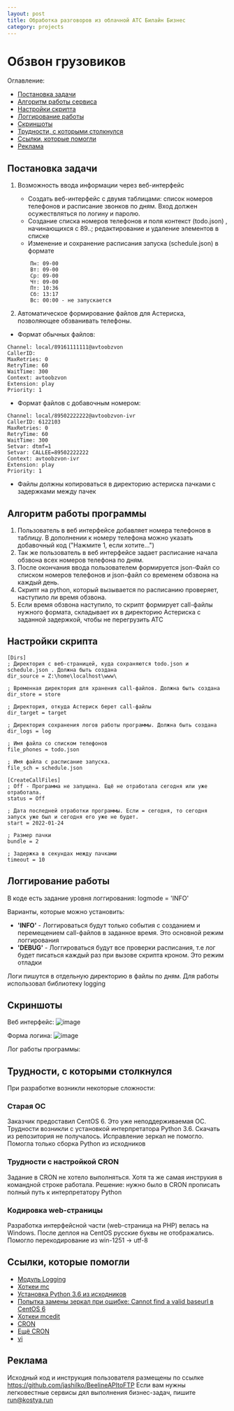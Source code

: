 ```yaml
---
layout: post
title: Обработка разговоров из облачной АТС Билайн Бизнес
category: projects
---
```

# Обзвон грузовиков

Оглавление: 
- [Постановка задачи](#task)
- [Алгоритм работы сервиса](#algoritm)
- [Настройки скрипта](#settings)
- [Логгирование работы](#logging)
- [Скриншоты](#scrins)
- [Трудности, с которыми столкнулся](#challenges)
- [Ссылки, которые помогли](#links)
- [Реклама](#adv)

## <a name="task">Постановка задачи</a>
1. Возможность ввода информации через веб-интерфейс
    * Создать веб-интерфейс с двумя таблицами: список номеров телефонов и расписание звонков по дням. Вход должен осужествляться по логину и паролю. 
    * Создание списка номеров телефонов и поля контекст (todo.json) , начинающихся с 89..; редактирование и удаление элементов в списке
    * Изменение и сохранение расписания запуска (schedule.json) в формате
    ```
        Пн: 09-00
        Вт: 09-00
        Ср: 09-00
        Чт: 09-00
        Пт: 10:36
        Сб: 13:17
        Вс: 00:00 - не запускается
    ```

2. Автоматическое формирование файлов для Астериска, позволяющее обзванивать телефоны. 
* Формат обычных файлов:
```
Channel: local/89161111111@avtoobzvon
CallerID:
MaxRetries: 0
RetryTime: 60
WaitTime: 300
Context: avtoobzvon
Extension: play
Priority: 1
```

* Формат файлов с добавочным номером:
```
Channel: local/89502222222@avtoobzvon-ivr
CallerID: 6122103
MaxRetries: 0
RetryTime: 60
WaitTime: 300
Setvar: dtmf=1
Setvar: CALLEE=89502222222
Context: avtoobzvon-ivr
Extension: play
Priority: 1
```
* Файлы должны копироваться в директорию астериска пачками с задержками между пачек

## <a name="algoritm">Алгоритм работы программы</a>
1. Пользователь в веб интерфейсе добавляет номера телефонов в таблицу. В дополнении к номеру телефона можно указать добавочный код ("Нажмите 1, если хотите...")
2. Так же пользователь в веб интерфейсе задает расписание начала обзвона всех номеров телефона по дням. 
3. После окончания ввода пользователем формируется json-Файл со списком номеров телефонов и json-файл со временем обзвона на каждый день. 
4. Скрипт на python, который вызывается по расписанию проверяет, наступило ли время обзвона. 
5. Если время обзвона наступило, то скрипт формирует call-файлы нужного формата, складывает их в директорию Астериска с заданной задержкой, чтобы не перегрузить АТС


## <a name="settings">Настройки скрипта</a>
```
[Dirs]
; Директория с веб-страницей, куда сохраняются todo.json и schedule.json . Должна быть создана
dir_source = Z:\home\localhost\www\

; Временная директория для хранения call-файлов. Должна быть создана
dir_store = store

; Директория, откуда Астериск берет call-файлы
dir_target = target

; Директория сохранения логов работы программы. Должна быть создана
dir_logs = log

; Имя файла со списком телефонов
file_phones = todo.json

; Имя файла с расписание запуска. 
file_sch = schedule.json

[CreateCallFiles]
; Off - Программа не запущена. Ещё не отработала сегодня или уже отработала. 
status = Off

; Дата последней отработки программы. Если = сегодня, то сегодня запуск уже был и сегодня его уже не будет. 
start = 2022-01-24

; Размер пачки
bundle = 2

; Задержка в секундах между пачками
timeout = 10
```

## <a name="logging">Логгирование работы</a>
В коде есть задание уровня логгирования: logmode = 'INFO'

Варианты, которые можно установить: 

   * **'INFO'** - Логгироваться будут только события с созданием и перемещением call-файлов в заданное время. Это основной режим логгирования
   * **'DEBUG'** - Логгироваться будут все проверки расписания, т.е лог будет писаться каждый раз при вызове скрипта кроном. 
    Это режим отладки

Логи пишутся в отдельную директорию в файлы по дням. Для работы использовал библиотеку logging

## <a name="scrins">Скриншоты</a>
Веб интерфейс: 
![image](https://user-images.githubusercontent.com/5080414/152872167-c9bc1162-d4dd-4b37-b339-188ad3ad6f56.png)


Форма логина: 
![image](https://user-images.githubusercontent.com/5080414/152871619-9177b231-89af-4494-a3cd-ca581073d7de.png)


Лог работы программы: 



## <a name="challenges">Трудности, с которыми столкнулся</a>
При разработке возникли некоторые сложности: 

### Старая ОС ###
Заказчик предоставил CentOS 6. Это уже неподдерживаемая ОС. Трудности возникли с установкой интерпретатора Python 3.6. Скачать из репозитория не получалось. Исправление зеркал не помогло. Помогла только сборка Python из исходников

### Трудности с настройкой CRON ###
Задание в CRON не хотело выполняться. Хотя та же самая инструкия в командной строке работала. Решение: нужно было в CRON прописать полный путь к интерпретатору Python

### Кодировка web-страницы ###
Разработка интерфейсной части (web-страница на PHP) велась на Windows. После деплоя на CentOS русские буквы не отображались. Помогло перекодирование из win-1251 → utf-8


## <a name="links">Ссылки, которые помогли</a>
* [Модуль Logging](https://webdevblog.ru/logging-v-python/)
* [Хоткеи mc](https://scabere.livejournal.com/83643.html)
* [Установка Python 3.6 из исходников](https://adminwin.ru/ustanovka-python-3-6-na-centos/)
* [Попытка замены зеркал при ошибке: Cannot find a valid baseurl в CentOS 6](https://xost.su/support/cannot-find-a-valid-baseurl-centos-6)
* [Хоткеи mcedit](https://any-key.net/mcedit-hotkeys/)
* [CRON](https://www.digitalocean.com/community/tutorials/how-to-use-cron-to-automate-tasks-centos-8-ru)
* [Ещё CRON](https://blog.sedicomm.com/2017/07/24/kak-dobavit-zadanie-v-planirovshhik-cron-v-linux-unix/)
* [vi](https://docs.altlinux.org/ru-RU/archive/2.3/html-single/junior/alt-docs-extras-linuxnovice/ch02s10.html)

## <a name="adv">Реклама</a>
Исходный код и инструкция пользователя размещены по ссылке https://github.com/jashilko/BeelineAPItoFTP
Если вам нужны легковестные сервисы дял выполнения бизнес-задач, пишите run@kostya.run
